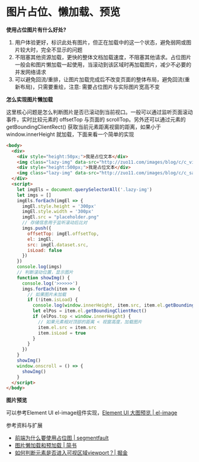 # 图片占位、懒加载、预览
**使用占位图片有什么好处?**
1. 用户体验更好，标识此处有图片，但正在加载中的这一个状态，避免弱网或图片较大时，完全不显示的问题
2. 不阻塞其他资源加载，更快的整体文档加载速度，不阻塞其他请求。占位图片一般会和图片懒加载一起使用，当滚动到该区域时再加载图片，减少不必要的并发网络请求
3. 可以避免回流/重排，让图片加载完成后不改变页面的整体布局，避免回流(重新布局)，只需要重绘，注意: 需要占位图片与实际图片宽高不变

**怎么实现图片懒加载**

这里核心问题是怎么判断图片是否已滚动到当前视口。一般可以通过监听页面滚动事件，实时比较元素的 offsetTop 与页面的 scrollTop。另外还可以通过元素的 getBoundingClientRect() 获取当前元素距离视窗的距离，如果小于 window.innerHeight 就加载，下面来看一个简单的实现
```html
<body>
  <div>
    <div style="height:50px;">我是占位文本</div>
    <img class="lazy-img" data-src="http://zuo11.com/images/blog/c/c_vim.png">
    <div style="height:500px;">我是占位文本</div>
    <img class="lazy-img" data-src="http://zuo11.com/images/blog/c/c_saolei_3.png">
  </div>
  <script>
    let imgEls = document.querySelectorAll('.lazy-img')
    let imgs = []
    imgEls.forEach(imgEl => {
      imgEl.style.height = '300px'
      imgEl.style.width = '300px'
      imgEl.src = "placeholder.png"
      // 存储信息用于监听滚动后比对
      imgs.push({
        offsetTop: imgEl.offsetTop,
        el: imgEl,
        src: imgEl.dataset.src,
        isLoad: false
      })
    })
    console.log(imgs)
    // 判断滚动位置，显示图片
    function showImg() {
      console.log('>>>>>>')
      imgs.forEach(item => {
        // 如果图片未加载
        if (!item.isLoad) {
          console.log(window.innerHeight, item.src, item.el.getBoundingClientRect())
          let elPos = item.el.getBoundingClientRect()
          if (elPos.top < window.innerHeight) {
            // 如果元素相对顶部的距离 < 视窗高度，加载图片
            item.el.src = item.src
            item.isLoad = true
          }
        }
      })
    }
    showImg()
    window.onscroll = () => {
      showImg()
    }
  </script>
</body>
```

**图片预览**

可以参考Element UI el-image组件实现，[Element UI 大图预览 | el-image](https://element.eleme.cn/#/zh-CN/component/image#da-tu-yu-lan)

参考资料与扩展
- [前端为什么要使用占位图 | segmentfault](https://segmentfault.com/q/1010000007357371?_ea=1320000)
- [图片懒加载和预加载 | 简书](https://www.jianshu.com/p/4876a4fe7731)
- [如何判断元素是否进入可视区域viewport？| 掘金](https://juejin.im/post/6844903725249609741)
